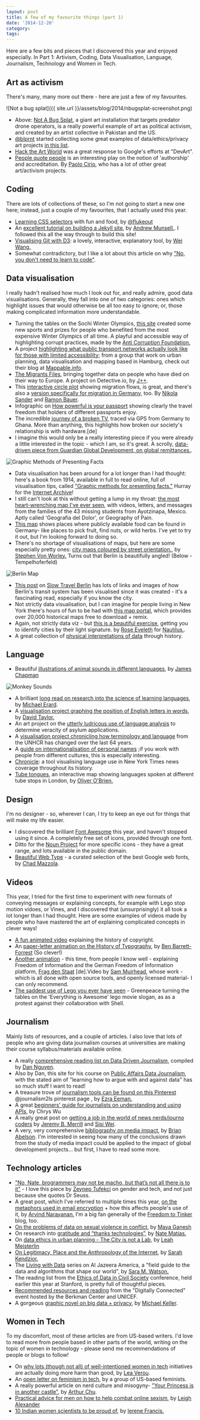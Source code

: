 ```yaml
---
layout: post
title: A few of my favourite things (part 1)
date: '2014-12-20'
category:
tags:
---
```


Here are a few bits and pieces that I discovered this year and enjoyed especially. In Part 1: Artivism, Coding, Data Visualisation, Language, Journalism, Technology and Women in Tech.

## Art as activism

There's many, many more out there - here are just a few of my favourites.

![Not a bug splat]({{ site.url }}/assets/blog/2014/nbugsplat-screenshot.png)

* Above: [Not A Bug Splat](http://notabugsplat.com/), a giant art installation that targets predator drone operators, is a really powerful example of art as political activism, and created by an artist collective in Pakistan and the US.
* [@blprnt](https://twitter.com/blprnt) started collecting some great examples of data/ethics/privacy art projects [in this list](https://etherpad.mozilla.org/JkiBESA0z4).
* [Hack the Art World](http://hacktheartworld.com/) was a great response to Google's efforts at "DevArt".
* [People quote people](http://www.paolocirio.net/work/people-quote-people/) is an interesting play on the notion of 'authorship' and accreditation. By [Paolo Cirio](http://www.paolocirio.net/), who has a lot of other great art/activism projects.

## Coding

There are lots of collections of these, so I'm not going to start a new one here; instead, just a couple of my favourites, that I actually used this year.

* [Learning CSS selectors](https://flukeout.github.io/) with fun and food, by [@flukeout](https://twitter.com/flukeout)
* An [excellent tutorial on building a Jekyll site](http://learn.andrewmunsell.com/learn/jekyll-by-example/tutorial), by [Andrew Munsell.](http://learn.andrewmunsell.com/). I followed this all the way through to build this site!
* [Visualising Git with D3](https://onlywei.github.io/explain-git-with-d3/#): a lovely, interactive, explanatory tool, by [Wei Wang.](https://github.com/onlywei)
* Somewhat contradictory, but I like a lot about this article on why ["No, you don't need to learn to code"](http://www.fastcolabs.com/3020126/no-you-dont-need-to-learn-to-code).

## Data visualisation

I really hadn't realised how much I look out for, and really admire, good data visualisations. Generally, they fall into one of two categories: ones which highlight issues that would otherwise be all too easy to ignore; or, those making complicated information more understandable.

* Turning the tables on the Sochi Winter Olympics, [this site](http://sochi.fbk.info/en/) created some new sports and prizes for people who benefited from the most expensive Winter Olympics of all time. A playful and accessible way of highlighting corrupt practices, made by the [Anti Corruption Foundation.](http://fbk.info/)
* A project [highlighting what public transport networks actually look like for those with limited accessibility](http://mappable.info/blog/2014/2/8/accessibility); from a group that work on urban planning, data visualisation and mapping based in Hamburg, check out their blog at [Mappable.info](http://mappable.info/).
* [The Migrants Files](https://www.detective.io/detective/the-migrants-files/), bringing together data on people who have died on their way to Europe. A project on Detective.io, by [J++](http://www.jplusplus.org/en/).
* This [interactive circle plot](http://www.global-migration.info/) showing migration flows, is great, and there's also a [version specifically for migration in Germany](http://www.german-migration.info/), too. By [Nikola Sander](http://www.oeaw.ac.at/vid/staff/staff_nikola_sander.shtml) and [Ramon Bauer](http://www.oeaw.ac.at/vid/staff/staff_ramon_bauer.shtml).
* Infographic on [How powerful is your passport](http://big.assets.huffingtonpost.com/GOOD_Passports.png) showing clearly the travel freedom that holders of different passports enjoy.
* The incredible [journey of a broken TV](http://schrottfernseher.de/), traced via GPS from Germany to Ghana. More than anything, this highlights how broken our society's relationship is with hardware.[de]
* I imagine this would only be a really interesting piece if you were already a little interested in the topic - which I am, so it's great. A scrolly, [data-driven piece from Guardian Global Development, on global remittances.](http://www.theguardian.com/global-development/ng-interactive/2014/aug/19/-sp-remittances-countries-highest-fees-interactive).

<div class="pull-right"><img src="{{ site.url }}/assets/blog/2014/presenting-facts.png" class="img-responsive" alt="Graphic Methods of Presenting Facts"></div>

* Data visualisation has been around for a lot longer than I had thought: here's a book from 1914, available in full to read online, full of visualisation tips, called ["Graphic methods for presenting facts."](https://archive.org/details/graphicmethodsfo00brinrich) Hurray for the [Internet Archive](https://archive.org/)!
* I still can't look at this without getting a lump in my throat: [the most heart-wrenching map I've ever seen](http://www.geografiadeldolor.com/), with videos, letters, and messages from the families of the 43 missing students from Ayotzinapa, Mexico. Aptly called 'Geografia del Dolor', or Geography of Pain.
* [This map](http://mundraub.org/map) shows places where publicly available food can be found in Germany- like places to pick fruit, find nuts, or wild herbs. I've yet to try it out, but I'm looking forward to doing so.
* There's no shortage of visualisations of maps, but here are some especially pretty ones: [city maps coloured by street orientation.](http://www.datapointed.net/2014/10/maps-of-street-grids-by-orientation/), by [Stephen Von Worley.](http://www.datapointed.net/) Turns out that Berlin is beautifully angled! (Below - Tempelhoferfeld)

<img src="{{ site.url }}/assets/blog/2014/berlin-angles.png" class="img-responsive" alt="Berlin Map">

* [This post](http://www.slowtravelberlin.com/mapping-berlins-transit-system/) on [Slow Travel Berlin](http://www.slowtravelberlin.com/) has lots of links and images of how Berlin's transit system has been visualised since it was created - it's a fascinating read, especially if you know the city. 
* Not strictly data visualisation, but I can imagine for people living in New York there's hours of fun to be had with [this map portal](http://maps.nypl.org/warper/), which provides over 20,000 historical maps free to download + remix.
* Again, not strictly data viz - but [this is a beautiful exercise](http://nautil.us/blog/can-you-identify-these-cities-from-their-light-signatures), getting you to identify cities by their light signature. by [Rose Eveleth](http://roseveleth.com/) for [Nautilus.](http://nautil.us/).
* A great collection of [physical interpretations of data](http://dataphys.org/list/) through history.


## Language

* Beautiful [illustrations of animal sounds in different languages](http://chapmangamo.tumblr.com/), by [James Chapman](https://twitter.com/chapmangamo)


<div class="pull-left"><img src="{{ site.url }}/assets/blog/2014/monkey-sounds.png" class="img-responsive" alt="Monkey Sounds"></div>

* A brilliant [long read on research into the science of learning languages](http://nautil.us/issue/12/feedback/secret-military-test-coming-soon-to-your-spanish-class), by [Michael Erard](https://twitter.com/michaelerard).
* A [visualisation project graphing the position of English letters in words](http://www.prooffreader.com/2014/05/graphing-distribution-of-english.html), by [David Taylor.](https://twitter.com/@prooffreader)
* An art project on the [utterly ludricous use of language analysis](http://lawrenceabuhamdan.com/#/conflictedphonemes/) to determine veracity of asylum applications.
* A [visualisation project chronicling how terminology and language](http://chronicle.unhcrinnovation.org/) from the UNHCR has changed over the last 64 years.
* A [guide on internationalisation of personal names](http://t.co/By8U5nwJM3) ;if you work with people from different cultures, this is especially interesting.
* [Chronicle](http://chronicle.nytlabs.com/): a tool visualising language use in New York Times news coverage throughout its history.
* [Tube tongues](http://vis.oobrien.com/tube/#tongues), an interactive map showing languages spoken at different tube stops in London, by [Oliver O'Brien.](https://twitter.com/oobr)


## Design

I'm no designer - so, wherever I can, I try to keep an eye out for things that will make my life easier.

* I discovered the brilliant [Font Awesome](https://fortawesome.github.io/Font-Awesome/) this year, and haven't stopped using it since. A completely free set of icons, provided through one font.
* Ditto for the [Noun Project](http://thenounproject.com/) for more specific icons - they have a great range, and lots available in the public domain.
* [Beautiful Web Type](http://hellohappy.org/beautiful-web-type/?1) - a curated selection of the best Google web fonts, by [Chad Mazzola](https://twitter.com/ubuwaits).

## Videos

This year, I tried for the first time to experiment with new formats of conveying messages or explaining concepts, for example with Lego stop motion vidoes, or Vines, and I discovered that (unsurprisingly) it all took a lot longer than I had thought. Here are some examples of videos made by people who have mastered the art of explaining complicated concepts in clever ways!

* [A fun animated video](https://www.youtube.com/watch?v=H_aOHpn_vqQ&feature=youtu.be) explaining the history of copyright.
* An [paper-letter animation on the History of Typography](https://www.youtube.com/watch?v=wOgIkxAfJsk), by [Ben Barrett-Forrest](https://twitter.com/benbf) (So clever!)
* [Another animation](http://vimeo.com/102604678) - this time, from people I know well - explaining Freedom of Information and the German Freedom of Information platform, [Frag den Staat](https://fragdenstaat.de/) [de].Video by [Sam Muirhead](http://www.cameralibre.cc/), whose work - which is all done with open source tools, and openly licensed material- I can only recommend.
* [The saddest use of Lego you ever have seen](https://www.youtube.com/watch?v=qhbliUq0_r4&feature=youtu.be) - Greenpeace turning the tables on the 'Everything is Awesome' lego movie slogan, as as a protest against their collaboration with Shell.


## Journalism

Mainly lists of resources, and a couple of articles. I also love that lots of people who are giving data journalism courses at universities are making their course syllabus/materials available online.

* A really [comprehensive reading list on Data Driven Journalism](http://www.smalldatajournalism.com/readings/), compiled by [Dan Nguyen](http://danwin.com/).
* Also by Dan, this site for his course on [Public Affairs Data Journalism](http://www.padjo.org/), with the stated aim of "learning how to argue with and against data" has so much stuff I want to read!
* A treasure trove of [journalism tools can be found on this Pinterest](http://www.pinterest.com/journalismtools/) @journalism2ls pinterest page , by [Ezra Eeman.](https://twitter.com/ezraeeman)
* A great [beginners' guide for journalists on understanding and using APIs](http://www.poynter.org/news/media-innovation/138211/beginners-guide-for-journalists-who-want-to-understand-api-documentation/), by Chrys Wu
* A really great post on [getting a job in the world of news nerds/journo coders](https://source.opennews.org/en-US/articles/getting-job-journalism-code/) by [Jeremy B. Merrill](http://jeremybmerrill.com/) and [Sisi Wei](https://twitter.com/sisiwei).
* A very, very comprehensive [bibliography on media impact](http://brianabelson.com/open-news/2013/04/02/Impact-Bibliography.html), by [Brian Abelson](http://brianabelson.com/). I'm interested in seeing how many of the conclusions drawn from the study of media impact could be applied to the impact of global development projects... but first, I have to read some more.

## Technology articles

* ["No, Nate, brogrammers may not be macho, but that’s not all there is to it"](https://medium.com/message/no-nate-brogrammers-may-not-be-macho-but-thats-not-all-there-is-to-it-2f1fe84c5c9b) - I love this piece by [Zeynep Tufekci](https://twitter.com/zeynep) on gender and tech, and not just because she quotes Dr Seuss.
* A great post, which I've referred to multiple times this year, [on the metaphors used in email encryption](https://freedom-to-tinker.com/blog/randomwalker/why-king-george-iii-can-encrypt/) + how this affects people's use of it, by [Arvind Narayanan.](https://freedom-to-tinker.com/blog/author/randomwalker/) I'm a big fan generally of the [Freedom to Tinker](https://freedom-to-tinker.com) blog, too.
* [On the problems of data on sexual violence in conflict](https://visualisingadvocacy.org/blog/data-part-truth-part-lie), by [Maya Ganesh](https://twitter.com/mayameme)
* On research into [gratitude and “thanks technologies”](https://civic.mit.edu/blog/natematias/gratitude-and-its-dangers-in-social-technologies), by [Nate Matias.](http://natematias.com/)
* On [data ethics in urban planning - The City is not a Lab,](http://arpajournal.gsapp.org/the-city-is-not-a-lab/) by [Leah Meisterlin](https://twitter.com/lmeisterlin)
* [On Legitimacy, Place and the Anthropology of the Internet](http://ethnographymatters.net/blog/2013/02/13/on-legitimacy-place-and-the-anthropology-of-the-internet/), by [Sarah Kendzior.](https://twitter.com/sarahkendzior)
* The [Living with Data](http://america.aljazeera.com/articles/2014/9/15/living-with-data.html) series on Al Jazeera America, a "field guide to the data and algorithms that shape our world", by [Sara M. Watson.](http://america.aljazeera.com/profiles/w/sara-m-watson.html)
* The reading list from the [Ethics of Data in Civil Society](http://pacscenter.stanford.edu/content/additional-reading) conference, held earlier this year at Stanford, is pretty full of thoughtful pieces.
* [Recommended resources and reading](https://docs.google.com/document/d/1I3l94OQi6d-djk8dp2rvbvBLwJ4NO3_pLUHH7YJ-dzc/edit) from the "Digitally Connected" event hosted by the Berkman Center and UNICEF.
* A gorgeous [graphic novel on big data + privacy](http://projects.aljazeera.com/2014/terms-of-service/digital-editions/terms-of-service-al-jazeera.pdf), by [Michael Keller](https://twitter.com/mhkeller).


## Women in Tech

To my discomfort, most of these articles are from US-based writers. I'd love to read more from people based in other parts of the world, writing on the topic of women in technology - please send me recommendations of people or blogs to follow!

* On [why lots (though not all) of well-intentioned women in tech](http://pensieve.verou.me/post/54853162595/on-women-in-tech) initiatives are actually doing more harm than good, by [Lea Verou](http://lea.verou.me/).
* An [open letter on feminism in tech](http://aboutfeminism.me/), by a group of US-based feminists.
* A really powerful article on nerd culture and misogyny- ["Your Princess is in another castle"](http://www.thedailybeast.com/articles/2014/05/27/your-princess-is-in-another-castle-misogyny-entitlement-and-nerds.html), by [Arthur Chu](https://twitter.com/arthur_affect). 
* [Practical advice for men on how to help combat online sexism](http://leighalexander.net/but-what-can-be-done-dos-and-donts-to-combat-online-sexism/), by [Leigh Alexander](http://leighalexander.net/)
* [10 Indian women scientists to be proud of](http://www.thealternative.in/society/10-indian-women-scientists-you-should-be-proud-of/), by [Ierene Francis.](http://www.thealternative.in/author/ierene-francis/)

